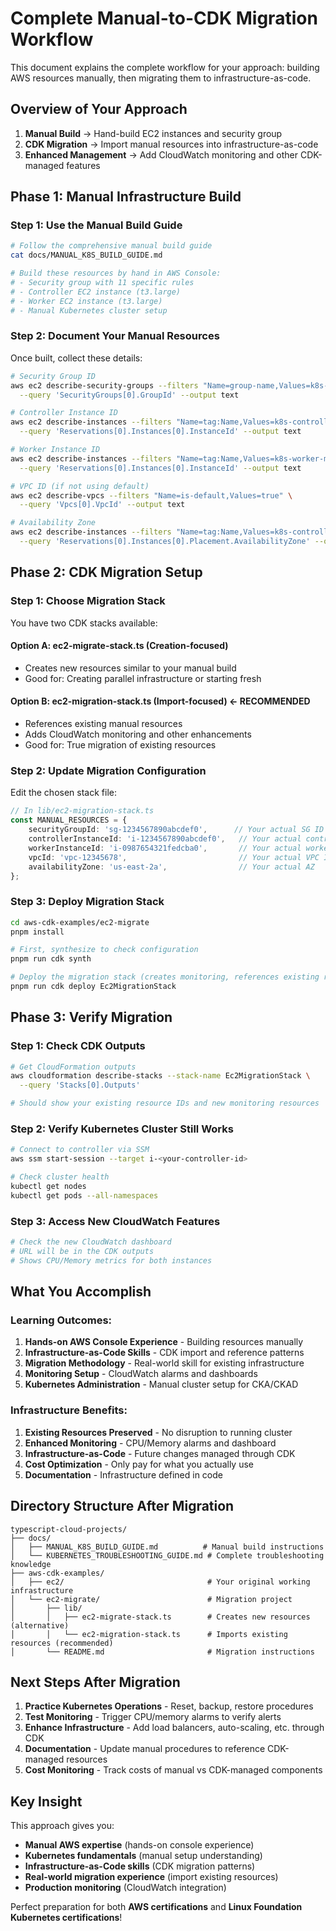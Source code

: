 # Complete Manual-to-CDK Migration Workflow

This document explains the complete workflow for your approach: building AWS resources manually, then migrating them to infrastructure-as-code.

## Overview of Your Approach

1. **Manual Build** → Hand-build EC2 instances and security group  
2. **CDK Migration** → Import manual resources into infrastructure-as-code
3. **Enhanced Management** → Add CloudWatch monitoring and other CDK-managed features

## Phase 1: Manual Infrastructure Build

### **Step 1: Use the Manual Build Guide**
```bash
# Follow the comprehensive manual build guide
cat docs/MANUAL_K8S_BUILD_GUIDE.md

# Build these resources by hand in AWS Console:
# - Security group with 11 specific rules
# - Controller EC2 instance (t3.large)  
# - Worker EC2 instance (t3.large)
# - Manual Kubernetes cluster setup
```

### **Step 2: Document Your Manual Resources**
Once built, collect these details:
```bash
# Security Group ID
aws ec2 describe-security-groups --filters "Name=group-name,Values=k8s-manual-sg" \
  --query 'SecurityGroups[0].GroupId' --output text

# Controller Instance ID
aws ec2 describe-instances --filters "Name=tag:Name,Values=k8s-controller-manual" \
  --query 'Reservations[0].Instances[0].InstanceId' --output text

# Worker Instance ID  
aws ec2 describe-instances --filters "Name=tag:Name,Values=k8s-worker-manual" \
  --query 'Reservations[0].Instances[0].InstanceId' --output text

# VPC ID (if not using default)
aws ec2 describe-vpcs --filters "Name=is-default,Values=true" \
  --query 'Vpcs[0].VpcId' --output text

# Availability Zone
aws ec2 describe-instances --filters "Name=tag:Name,Values=k8s-controller-manual" \
  --query 'Reservations[0].Instances[0].Placement.AvailabilityZone' --output text
```

## Phase 2: CDK Migration Setup

### **Step 1: Choose Migration Stack**
You have two CDK stacks available:

#### **Option A: ec2-migrate-stack.ts (Creation-focused)**
- Creates new resources similar to your manual build
- Good for: Creating parallel infrastructure or starting fresh

#### **Option B: ec2-migration-stack.ts (Import-focused) ← RECOMMENDED**
- References existing manual resources
- Adds CloudWatch monitoring and other enhancements
- Good for: True migration of existing resources

### **Step 2: Update Migration Configuration**
Edit the chosen stack file:
```typescript
// In lib/ec2-migration-stack.ts
const MANUAL_RESOURCES = {
    securityGroupId: 'sg-1234567890abcdef0',      // Your actual SG ID
    controllerInstanceId: 'i-1234567890abcdef0',   // Your actual controller ID  
    workerInstanceId: 'i-0987654321fedcba0',       // Your actual worker ID
    vpcId: 'vpc-12345678',                         // Your actual VPC ID (or keep default)
    availabilityZone: 'us-east-2a',                // Your actual AZ
};
```

### **Step 3: Deploy Migration Stack**
```bash
cd aws-cdk-examples/ec2-migrate
pnpm install

# First, synthesize to check configuration
pnpm run cdk synth

# Deploy the migration stack (creates monitoring, references existing resources)
pnpm run cdk deploy Ec2MigrationStack
```

## Phase 3: Verify Migration

### **Step 1: Check CDK Outputs**
```bash
# Get CloudFormation outputs
aws cloudformation describe-stacks --stack-name Ec2MigrationStack \
  --query 'Stacks[0].Outputs'

# Should show your existing resource IDs and new monitoring resources
```

### **Step 2: Verify Kubernetes Cluster Still Works**
```bash
# Connect to controller via SSM
aws ssm start-session --target i-<your-controller-id>

# Check cluster health
kubectl get nodes
kubectl get pods --all-namespaces
```

### **Step 3: Access New CloudWatch Features**
```bash
# Check the new CloudWatch dashboard
# URL will be in the CDK outputs
# Shows CPU/Memory metrics for both instances
```

## What You Accomplish

### **Learning Outcomes:**
1. **Hands-on AWS Console Experience** - Building resources manually
2. **Infrastructure-as-Code Skills** - CDK import and reference patterns  
3. **Migration Methodology** - Real-world skill for existing infrastructure
4. **Monitoring Setup** - CloudWatch alarms and dashboards
5. **Kubernetes Administration** - Manual cluster setup for CKA/CKAD

### **Infrastructure Benefits:**
1. **Existing Resources Preserved** - No disruption to running cluster
2. **Enhanced Monitoring** - CPU/Memory alarms and dashboard
3. **Infrastructure-as-Code** - Future changes managed through CDK
4. **Cost Optimization** - Only pay for what you actually use
5. **Documentation** - Infrastructure defined in code

## Directory Structure After Migration

```
typescript-cloud-projects/
├── docs/
│   ├── MANUAL_K8S_BUILD_GUIDE.md          # Manual build instructions
│   └── KUBERNETES_TROUBLESHOOTING_GUIDE.md # Complete troubleshooting knowledge
├── aws-cdk-examples/
│   ├── ec2/                                # Your original working infrastructure
│   └── ec2-migrate/                        # Migration project
│       ├── lib/
│       │   ├── ec2-migrate-stack.ts        # Creates new resources (alternative)
│       │   └── ec2-migration-stack.ts      # Imports existing resources (recommended)
│       └── README.md                       # Migration instructions
```

## Next Steps After Migration

1. **Practice Kubernetes Operations** - Reset, backup, restore procedures
2. **Test Monitoring** - Trigger CPU/memory alarms to verify alerts
3. **Enhance Infrastructure** - Add load balancers, auto-scaling, etc. through CDK
4. **Documentation** - Update manual procedures to reference CDK-managed resources
5. **Cost Monitoring** - Track costs of manual vs CDK-managed components

## Key Insight

This approach gives you:
- **Manual AWS expertise** (hands-on console experience)
- **Kubernetes fundamentals** (manual setup understanding)  
- **Infrastructure-as-Code skills** (CDK migration patterns)
- **Real-world migration experience** (import existing resources)
- **Production monitoring** (CloudWatch integration)

Perfect preparation for both **AWS certifications** and **Linux Foundation Kubernetes certifications**!
